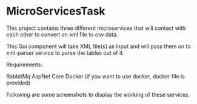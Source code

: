 # MicroServicesTask
This project contains three different microservices that will contact with each other to convert an xml file to csv data.

This Gui component will take XML file(s) as input and will pass them on to xml-parser service to parse the tables out of it.

Requirements:

RabbitMq 
AspNet Core 
Docker (if you want to use docker, docker file is provided) 

Following are some screenshots to display the working of these services. 
